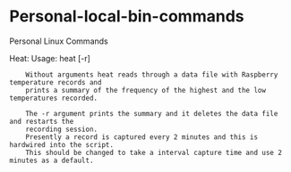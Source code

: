 # Personal-local-bin-commands
Personal Linux Commands

Heat:
        Usage: heat [-r]

        Without arguments heat reads through a data file with Raspberry temperature records and
        prints a summary of the frequency of the highest and the low temperatures recorded.

        The -r argument prints the summary and it deletes the data file and restarts the 
        recording session.
        Presently a record is captured every 2 minutes and this is hardwired into the script. 
        This should be changed to take a interval capture time and use 2 minutes as a default.
